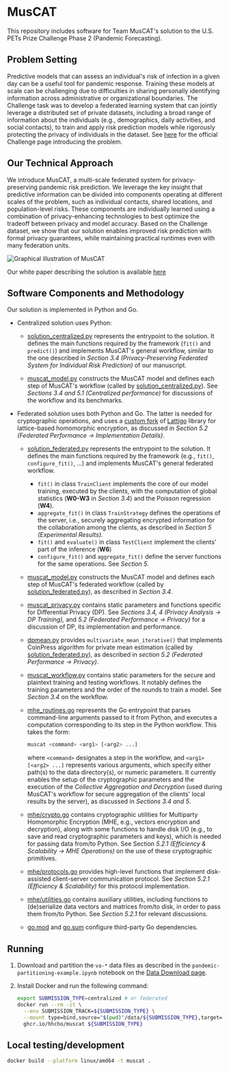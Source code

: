 # MusCAT

This repository includes software for Team MusCAT's solution to the U.S. PETs Prize Challenge Phase 2 (Pandemic Forecasting). 

## Problem Setting

Predictive models that can assess an individual's risk of infection in a given day can be a useful tool for pandemic response. Training these models at scale can be challenging due to difficulties in sharing personally identifying information across administrative or organizational boundaries. The Challenge task was to develop a federated learning system that can jointly leverage a distributed set of private datasets, including a broad range of information about the individuals (e.g., demographics, daily activities, and social contacts), to train and apply risk prediction models while rigorously protecting the privacy of individuals in the dataset. See [here](https://www.drivendata.org/competitions/103/nist-federated-learning-2-pandemic-forecasting-federated/) for the official Challenge page introducing the problem.

## Our Technical Approach

We introduce MusCAT, a multi-scale federated system for privacy-preserving pandemic risk prediction. We leverage the key insight that predictive information can be divided into components operating at different scales of the problem, such as individual contacts, shared locations, and population-level risks. These components are individually learned using a combination of privacy-enhancing technologies to best optimize the tradeoff between privacy and model accuracy. Based on the Challenge dataset, we show that our solution enables improved risk prediction with formal privacy guarantees, while maintaining practical runtimes even with many federation units.

![Graphical illustration of MusCAT](https://www.dropbox.com/s/s7tgd1unyk7pbw6/PETsChallenge_MusCAT_Graphic.png?dl=0)

Our white paper describing the solution is available [here](https://www.dropbox.com/s/dzyc8himjtcu05j/PETsChallenge_MusCAT_Report.pdf?dl=0)

## Software Components and Methodology

Our solution is implemented in Python and Go.

- Centralized solution uses Python:

  - [solution_centralized.py](solution_centralized.py) represents the entrypoint to the solution. It defines the main functions required by the framework (`fit()` and `predict()`) and implements MusCAT's general workflow, similar to the one described in _Section 3.4 (Privacy-Preserving Federated System for Individual Risk Prediction)_ of our manuscript.

  - [muscat_model.py](muscat_model.py) constructs the MusCAT model and defines each step of MusCAT's workflow (called by [solution_centralized.py](solution_centralized.py)). See _Sections 3.4 and 5.1 (Centralized performance)_ for discussions of the workflow and its benchmarks.

- Federated solution uses both Python and Go. The latter is needed for cryptographic operations, and uses a [custom fork](https://github.com/hcholab/lattigo/tree/petschal) of [Lattigo](https://github.com/tuneinsight/lattigo) library for lattice-based homomorphic encryption, as discussed in _Section 5.2 (Federated Performance → Implementation Details)_.

  - [solution_federated.py](solution_federated.py) represents the entrypoint to the solution. It defines the main functions required by the framework (e.g., `fit()`, `configure_fit()`, ...) and implements MusCAT's general federated workflow.

    - `fit()` in class `TrainClient` implements the core of our model training, executed by the clients, with the computation of global statistics (**W0-W3** in _Section 3.4_) and the Poisson regression (**W4**).
    - `aggregate_fit()` in class `TrainStrategy` defines the operations of the server, i.e., securely aggregating encrypted information for the collaboration among the clients, as described in _Section 5 (Experimental Results)._
    - `fit()` and `evaluate()` in class `TestClient` implement the clients' part of the inference (**W6**)
    - `configure_fit()` and `aggregate_fit()` define the server functions for the same operations. See _Section 5._

  - [muscat_model.py](muscat_model.py) constructs the MusCAT model and defines each step of MusCAT's federated workflow (called by [solution_federated.py](solution_federated.py)), as described in _Section 3.4_.

  - [muscat_privacy.py](muscat_privacy.py) contains static parameters and functions specific for Differential Privacy (DP). See _Sections 3.4, 4 (Privacy Analysis → DP Training),_ and _5.2 (Federated Performance → Privacy)_ for a discussion of DP, its implementation and performance.

  - [dpmean.py](dpmean.py) provides `multivariate_mean_iterative()` that implements CoinPress algorithm for private mean estimation (called by [solution_federated.py](solution_federated.py)), as described in _section 5.2_ _(Federated Performance → Privacy)_.

  - [muscat_workflow.py](muscat_workflow.py) contains static parameters for
    the secure and plaintext training and testing workflows. It notably defines the training parameters and the order of the rounds to train a model. See _Section 3.4_ on the workflow.

  - [mhe_routines.go](mhe_routines.go) represents the Go entrypoint that
    parses command-line arguments passed to it from Python, and executes
    a computation corresponding to its step in the Python workflow.
    This takes the form:

    ```sh
    muscat <command> <arg1> [<arg2> ...]
    ```

    where `<command>` designates a step in the workflow,
    and `<arg1> [<arg2> ...]` represents various arguments, which
    specify either path(s) to the data directory(s), or numeric parameters. It currently enables the setup of the cryptographic parameters and the execution of the _Collective Aggregation and Decryption_ (used during MusCAT's workflow for secure aggregation of the clients' local results by the server), as discussed in _Sections 3.4 and 5_.

  - [mhe/crypto.go](mhe/crypto.go) contains cryptographic utilities
    for Multiparty Homomorphic Encryption (MHE, e.g., vectors encryption and decryption), along with some functions to handle disk I/O (e.g., to save and read cryptographic parameters and keys), which is needed for passing data from/to Python. See Section _5.2.1 (Efficiency & Scalability → MHE Operations)_ on the use of these cryptographic primitives.

  - [mhe/protocols.go](mhe/protocols.go) provides high-level functions
    that implement disk-assisted client-server communication protocol. See _Section 5.2.1 (Efficiency & Scalability)_ for this protocol implementation.

  - [mhe/utilities.go](mhe/utilities.go) contains auxiliary utilities,
    including functions to (de)serialize data vectors and matrices
    from/to disk, in order to pass them from/to Python. See _Section 5.2.1_ for relevant discussions.

  - [go.mod](go.mod) and [go.sum](go.sum) configure third-party Go
    dependencies.

## Running

1. Download and partition the `va-*` data files as described in
   the `pandemic-partitioning-example.ipynb` notebook
   on the [Data Download page](https://www.drivendata.org/competitions/103/nist-federated-learning-2-pandemic-forecasting-federated/data/).

2. Install Docker and run the following command:
   ```sh
   export SUBMISSION_TYPE=centralized # or federated
   docker run --rm -it \
     --env SUBMISSION_TRACK=${SUBMISSION_TYPE} \
     --mount type=bind,source="$(pwd)"/data/${SUBMISSION_TYPE},target=/code_execution/data,readonly \
     ghcr.io/hhcho/muscat ${SUBMISSION_TYPE}
   ```

## Local testing/development

```sh
docker build --platform linux/amd64 -t muscat .
```
